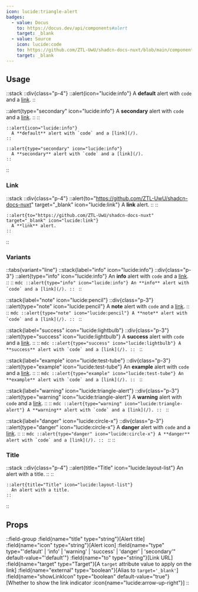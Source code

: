 ```yaml
---
icon: lucide:triangle-alert
badges:
  - value: Docus
    to: https://docus.dev/api/components#alert
    target: _blank
  - value: Source
    icon: lucide:code
    to: https://github.com/ZTL-UwU/shadcn-docs-nuxt/blob/main/components/content/Alert.vue
    target: _blank
---
```


## Usage

::stack
  ::div{class="p-4"}
  ::alert{icon="lucide:info"}
    A **default** alert with `code` and a [link](/).
  ::

  ::alert{type="secondary" icon="lucide:info"}
    A **secondary** alert with `code` and a [link](/).
  ::
  ::
  ```mdc
  ::alert{icon="lucide:info"}
    A **default** alert with `code` and a [link](/).
  ::

  ::alert{type="secondary" icon="lucide:info"}
    A **secondary** alert with `code` and a [link](/).
  ::
  ```
::

### Link

::stack
  ::div{class="p-4"}
  ::alert{to="https://github.com/ZTL-UwU/shadcn-docs-nuxt" target="_blank" icon="lucide:link"}
    A **link** alert.
  ::
  ::
  ```mdc
  ::alert{to="https://github.com/ZTL-UwU/shadcn-docs-nuxt" target="_blank" icon="lucide:link"}
    A **link** alert.
  ::
  ```
::

### Variants

::tabs{variant="line"}
  ::stack{label="info" icon="lucide:info"}
    ::div{class="p-3"}
    ::alert{type="info" icon="lucide:info"}
      An **info** alert with `code` and a [link](/).
    ::
    ::
    ```mdc
    ::alert{type="info" icon="lucide:info"}
      An **info** alert with `code` and a [link](/).
    ::
    ```
  ::

  ::stack{label="note" icon="lucide:pencil"}
    ::div{class="p-3"}
    ::alert{type="note" icon="lucide:pencil"}
      A **note** alert with `code` and a [link](/).
    ::
    ::
    ```mdc
    ::alert{type="note" icon="lucide:pencil"}
      A **note** alert with `code` and a [link](/).
    ::
    ```
  ::

  ::stack{label="success" icon="lucide:lightbulb"}
    ::div{class="p-3"}
    ::alert{type="success" icon="lucide:lightbulb"}
      A **success** alert with `code` and a [link](/).
    ::
    ::
    ```mdc
    ::alert{type="success" icon="lucide:lightbulb"}
      A **success** alert with `code` and a [link](/).
    ::
    ```
  ::

  ::stack{label="example" icon="lucide:test-tube"}
    ::div{class="p-3"}
    ::alert{type="example" icon="lucide:test-tube"}
      An **example** alert with `code` and a [link](/).
    ::
    ::
    ```mdc
    ::alert{type="example" icon="lucide:test-tube"}
      An **example** alert with `code` and a [link](/).
    ::
    ```
  ::

  ::stack{label="warning" icon="lucide:triangle-alert"}
    ::div{class="p-3"}
    ::alert{type="warning" icon="lucide:triangle-alert"}
      A **warning** alert with `code` and a [link](/).
    ::
    ::
    ```mdc
    ::alert{type="warning" icon="lucide:triangle-alert"}
      A **warning** alert with `code` and a [link](/).
    ::
    ```
  ::

  ::stack{label="danger" icon="lucide:circle-x"}
    ::div{class="p-3"}
    ::alert{type="danger" icon="lucide:circle-x"}
      A **danger** alert with `code` and a [link](/).
    ::
    ::
    ```mdc
    ::alert{type="danger" icon="lucide:circle-x"}
      A **danger** alert with `code` and a [link](/).
    ::
    ```
  ::
::

### Title

::stack
  ::div{class="p-4"}
  ::alert{title="Title" icon="lucide:layout-list"}
    An alert with a title.
  ::
  ::
  ```mdc
  ::alert{title="Title" icon="lucide:layout-list"}
    An alert with a title.
  ::
  ```
::

## Props

::field-group
  :field{name="title" type="string"}[Alert title]
  :field{name="icon" type="string"}[Alert icon]
  :field{name="type" type="'default' | 'info' | 'warning' | 'success' | 'danger' | 'secondary'" default-value="'default'"}
  :field{name="to" type="string"}[Link URL]
  :field{name="target" type="Target"}[A `target` attribute value to apply on the link]
  :field{name="external" type="boolean"}[Alias to `target='_blank'`]
  :field{name="showLinkIcon" type="boolean" default-value="true"}[Whether to show the link indicator :icon{name="lucide:arrow-up-right"}]
::